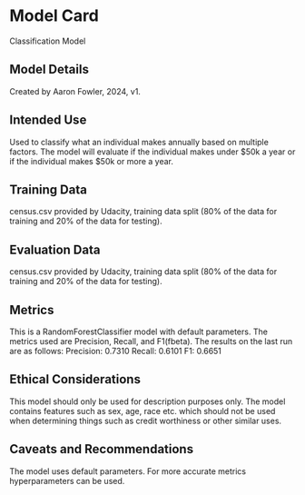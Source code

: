 # Model Card
Classification Model
## Model Details
Created by Aaron Fowler, 2024, v1.
## Intended Use
Used to classify what an individual makes annually based on multiple factors.
The model will evaluate if the individual makes under $50k a year or if the individual makes $50k or more a year.
## Training Data
census.csv provided by Udacity, training data split (80% of the data for training and 20% of the data for testing).
## Evaluation Data
census.csv provided by Udacity, training data split (80% of the data for training and 20% of the data for testing).
## Metrics
This is a RandomForestClassifier model with default parameters. The metrics used are Precision, Recall, and F1(fbeta).
The results on the last run are as follows:
Precision: 0.7310
Recall: 0.6101
F1: 0.6651
## Ethical Considerations
This model should only be used for description purposes only. The model contains features such as sex, age, race etc. which should not be used when determining things such as credit worthiness or other similar uses.
## Caveats and Recommendations
The model uses default parameters. For more accurate metrics hyperparameters can be used.
